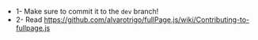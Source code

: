 * 1- Make sure to commit it to the `dev` branch!
* 2- Read https://github.com/alvarotrigo/fullPage.js/wiki/Contributing-to-fullpage.js
